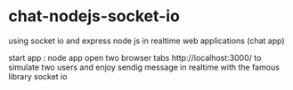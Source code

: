 # chat-nodejs-socket-io
using socket io and express node js in realtime web applications (chat app)

start app : node app
open two browser tabs http://localhost:3000/ to simulate two users and enjoy sendig message in realtime with the famous library socket io
